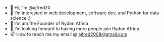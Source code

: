 - 👋 Hi, I’m @ajfred20
- 👀 I’m interested in web development, software dev, and Python for data science :)
- 🌱 I’m am the Founder of Rydon Africa
- 💞️ I’m looking forward to having more people join Rydon Africa
- 📫 How to reach me my email @ ajfred2008@gmail.com

<!---
ajfred20/ajfred20 is a ✨ special ✨ repository because its `README.md` (this file) appears on your GitHub profile.
You can click the Preview link to take a look at your changes.
--->

